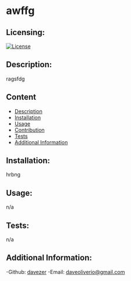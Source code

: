 # awffg

  ## Licensing:
  [![License](https://img.shields.io/badge/license-MIT)](https://shields.io)

  ## Description:
  ragsfdg

  ## Content
  - [Description](#description)
  - [Installation](#installation)
  - [Usage](#usage)
  - [Contribution](#contribution)
  - [Tests](#tests)
  - [Additional Information](#addition-info)

  ## Installation:
  hrbng

  ## Usage:
  n/a

  ## Tests:
  n/a

  ## Additional Information:
  -Github: [davezer](https://github.com/davezer)
  -Email: daveoliverio@gmail.com



